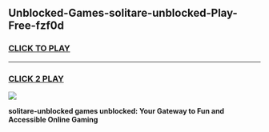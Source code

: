 
## Unblocked-Games-solitare-unblocked-Play-Free-fzf0d
<h3>
<a href="https://premium76.site?title=solitare-unblocked&ref=21A">CLICK TO PLAY</a></h3>
<hr>

<h3>
<a href="https://premium76.site?title=solitare-unblocked&ref=21A">CLICK 2 PLAY</a>
  
</h3>

<a href="https://premium76.site?title=solitare-unblocked&ref=21A"><img src="https://clearcache.store/games.png"></a>


**solitare-unblocked games unblocked: Your Gateway to Fun and Accessible Online Gaming**
